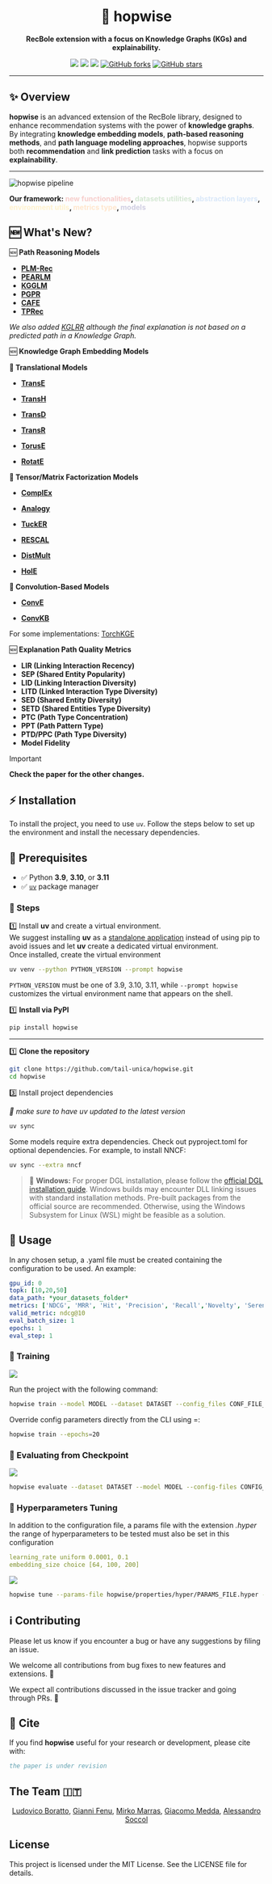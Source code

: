 

<h1 align="center">🚀 hopwise</h1>
<p align="center">
  <b>RecBole extension with a focus on Knowledge Graphs (KGs) and explainability.</b>
</p>
<p align="center">
  <img src="https://img.shields.io/badge/Python-3.9%7C3.10%7C3.11-green" />
  <img src="https://img.shields.io/github/license/tail-unica/hopwise" />
  <img src="https://img.shields.io/github/repo-size/tail-unica/hopwise">
  <a href="https://github.com/tail-unica/hopwise/network"><img alt="GitHub forks" src="https://img.shields.io/github/forks/tail-unica/hopwise"></a>
<a href="https://github.com/tail-unica/hopwise/stargazers"><img alt="GitHub stars" src="https://img.shields.io/github/stars/tail-unica/hopwise"></a>
</p>




---

## ✨ Overview

**hopwise** is an advanced extension of the RecBole library, designed to enhance recommendation systems with the power of **knowledge graphs**.
By integrating **knowledge embedding models**, **path-based reasoning methods**, and **path language modeling approaches**, hopwise supports both **recommendation** and **link prediction** tasks with a focus on **explainability**.

---

![hopwise pipeline](images/hopwise.png)

**Our framework: <span style="color:rgb(247, 206, 204)">new functionalities</span>, <span style="color:rgb(213, 232, 212)">datasets utilities</span>, <span style="color:rgb(218, 232, 249)">abstraction layers</span>, <span style="color:rgb(255, 242, 205)">environment utils</span>, <span style="color:rgb(255, 230, 205)">metrics type</span>, <span style="color:rgb(208,206,226)">models</span>**

## 🆕 What's New?

🆕 **Path Reasoning Models**
- **[PLM-Rec](https://dl.acm.org/doi/10.1145/3485447.3511937)**
- **[PEARLM](https://arxiv.org/pdf/2310.16452)**
- **[KGGLM](https://dl.acm.org/doi/10.1145/3640457.3691703)**
- **[PGPR](https://dl.acm.org/doi/10.1145/3331184.3331203)**
- **[CAFE](https://dl.acm.org/doi/10.1145/3340531.3412038)**
- **[TPRec](https://dl.acm.org/doi/10.1145/3531267)**

*We also added [KGLRR](https://link.springer.com/article/10.1007/s10994-024-06646-4) although the final explanation is not based on a predicted path in a Knowledge Graph.*

🆕 **Knowledge Graph Embedding Models**

**📌 Translational Models**

- **[TransE](https://proceedings.neurips.cc/paper_files/paper/2013/file/1cecc7a77928ca8133fa24680a88d2f9-Paper.pdf)**

- **[TransH](https://ojs.aaai.org/index.php/AAAI/article/view/8870)**

- **[TransD](https://aclanthology.org/P15-1067/)**

- **[TransR](https://linyankai.github.io/publications/aaai2015_transr.pdf)**

- **[TorusE](https://cdn.aaai.org/ojs/11538/11538-13-15066-1-2-20201228.pdf)**
- **[RotatE](https://arxiv.org/abs/1902.10197)**

**📌 Tensor/Matrix Factorization Models**


- **[ComplEx](https://arxiv.org/abs/1606.06357)**

- **[Analogy](https://proceedings.mlr.press/v70/liu17d/liu17d.pdf)**

- **[TuckER](https://arxiv.org/abs/1901.09590)**

- **[RESCAL](https://icml.cc/2011/papers/438_icmlpaper.pdf)**

- **[DistMult](https://arxiv.org/abs/1412.6575)**

- **[HolE](https://arxiv.org/abs/1510.04935)**

**📌 Convolution-Based Models**

- **[ConvE](https://arxiv.org/abs/1707.01476)**

- **[ConvKB](https://aclanthology.org/N18-2053/)**


For some implementations: [TorchKGE](https://torchkge.readthedocs.io/en/latest/)

🆕 **Explanation Path Quality Metrics**

- **LIR (Linking Interaction Recency)**
- **SEP (Shared Entity Popularity)**
- **LID (Linking Interaction Diversity)**
- **LITD (Linked Interaction Type Diversity)**
- **SED (Shared Entity Diversity)**
- **SETD (Shared Entities Type Diversity)**
- **PTC (Path Type Concentration)**
- **PPT (Path Pattern Type)**
- **PTD/PPC (Path Type Diversity)**
- **Model Fidelity**

> [!IMPORTANT]
> **Check the paper for the other changes.**

## ⚡ Installation

To install the project, you need to use `uv`. Follow the steps below to set up the environment and install the necessary dependencies.

## 🔹 Prerequisites
- ✅ Python **3.9**, **3.10**, or **3.11**
- ✅ [`uv`](https://github.com/astral-sh/uv) package manager

### 🔹 Steps

1️⃣ Install **uv** and create a virtual environment.<br>
We suggest installing **uv** as a [standalone application](https://docs.astral.sh/uv/getting-started/installation/#standalone-installer) instead of using pip to avoid issues and let **uv** create a dedicated virtual environment.<br>
Once installed, create the virtual environment

```sh
uv venv --python PYTHON_VERSION --prompt hopwise
```
`PYTHON_VERSION` must be one of 3.9, 3.10, 3.11, while `--prompt hopwise` customizes the virtual environment name that appears on the shell.

1️⃣ **Install via PyPI**

```sh
pip install hopwise
```

---


1️⃣ **Clone the repository**
```sh
git clone https://github.com/tail-unica/hopwise.git
cd hopwise
```


3️⃣ Install project dependencies


*📌 make sure to have uv updated to the latest version*

```sh
uv sync
```
Some models require extra dependencies.
Check out pyproject.toml for optional dependencies.
For example, to install NNCF:
```sh
uv sync --extra nncf
```

> 📢 **Windows:** For proper DGL installation, please follow the [official DGL installation guide](https://www.dgl.ai/pages/start.html). Windows builds may encounter DLL linking issues with standard installation methods. Pre-built packages from the official source are recommended. Otherwise, using the Windows Subsystem for Linux (WSL) might be feasible as a solution.

## 🚀 Usage
In any chosen setup, a .yaml file must be created containing the configuration to be used. An example:
```yaml
gpu_id: 0
topk: [10,20,50]
data_path: *your_datasets_folder*
metrics: ['NDCG', 'MRR', 'Hit', 'Precision', 'Recall','Novelty', 'Serendipity']
valid_metric: ndcg@10
eval_batch_size: 1
epochs: 1
eval_step: 1
```

### 📍 Training

![](https://i.ibb.co/JRzbzKKy/trainpgprclip.gif)


Run the project with the following command:
```sh
hopwise train --model MODEL --dataset DATASET --config_files CONF_FILE_1.yaml CONF_FILE_2.yaml
```

Override config parameters directly from the CLI using =:
```sh
hopwise train --epochs=20
```

### 📍 Evaluating from Checkpoint
![](https://i.ibb.co/yFsyVxgt/pgprevaluation.gif)

```sh
hopwise evaluate --dataset DATASET --model MODEL --config-files CONFIG_FILES --checkpoint CHECKPOINT.pth
```

### 📍 Hyperparameters Tuning

In addition to the configuration file, a params file with the extension *.hyper* the range of hyperparameters to be tested must also be set in this configuration

```yaml
learning_rate uniform 0.0001, 0.1
embedding_size choice [64, 100, 200]
```

![](https://i.ibb.co/YBy1gG5r/bprhypertuning.gif)

```sh
hopwise tune --params-file hopwise/properties/hyper/PARAMS_FILE.hyper --config-files CONFIG_FILE.yaml --study-name STUDY_NAME
```

## ℹ️ Contributing
Please let us know if you encounter a bug or have any suggestions by filing an issue.

We welcome all contributions from bug fixes to new features and extensions. 🚀

We expect all contributions discussed in the issue tracker and going through PRs. 📌

## 📜 Cite
If you find **hopwise** useful for your research or development, please cite with:

```bibtex
the paper is under revision
```

## The Team 🇮🇹
<div align="center">

[Ludovico Boratto](https://www.ludovicoboratto.com/), [Gianni Fenu](https://web.unica.it/unica/it/ateneo_s07_ss01.page?contentId=SHD30371), [Mirko Marras](https://www.mirkomarras.com/), [Giacomo Medda](https://jackmedda.github.io/), [Alessandro Soccol](https://alessandrosocc.github.io)

</div>


## License
This project is licensed under the MIT License. See the LICENSE file for details.

